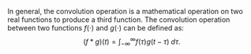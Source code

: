In general, the convolution operation is a mathematical operation on two real functions to produce a third function. The convolution operation between two functions $f(\cdot)$ and $g(\cdot)$ can be defined as: $$(f*g)(t) = \int_{-\infty}^\infty f(\tau)g(t-\tau)\;d\tau.$$